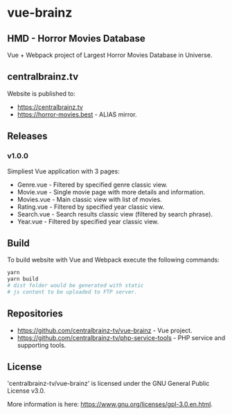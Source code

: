 # vue-brainz
## HMD - Horror Movies Database
Vue + Webpack project of Largest Horror Movies Database in Universe.
## centralbrainz.tv
Website is published to:
* https://centralbrainz.tv
* https://horror-movies.best - ALIAS mirror.
## Releases
### v1.0.0
Simpliest Vue application with 3 pages:
* Genre.vue - Filtered by specified genre classic view.
* Movie.vue - Single movie page with more details and information.
* Movies.vue - Main classic view with list of movies.
* Rating.vue - Filtered by specified year classic view.
* Search.vue - Search results classic view (filtered by search phrase).
* Year.vue - Filtered by specified year classic view.
## Build
To build website with Vue and Webpack execute the following commands:
```bash
yarn
yarn build
# dist folder would be generated with static 
# js content to be uploaded to FTP server.
```
## Repositories
* https://github.com/centralbrainz-tv/vue-brainz - Vue project.
* https://github.com/centralbrainz-tv/php-service-tools - PHP service and supporting tools.
## License
'centralbrainz-tv/vue-brainz' is licensed under the GNU General Public License v3.0.

More information is here: https://www.gnu.org/licenses/gpl-3.0.en.html.
